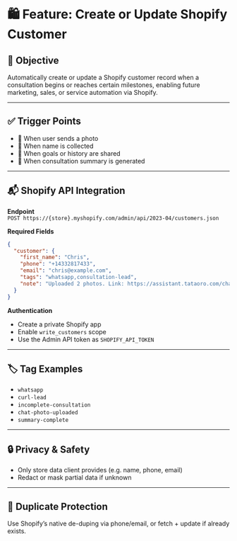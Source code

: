 # 🛍 Feature: Create or Update Shopify Customer

## 🧭 Objective
Automatically create or update a Shopify customer record when a consultation begins or reaches certain milestones, enabling future marketing, sales, or service automation via Shopify.

---

## ✅ Trigger Points
- 📸 When user sends a photo
- 🧑 When name is collected
- 📝 When goals or history are shared
- 🧾 When consultation summary is generated

---

## 📬 Shopify API Integration

**Endpoint**  
`POST https://{store}.myshopify.com/admin/api/2023-04/customers.json`

**Required Fields**
```json
{
  "customer": {
    "first_name": "Chris",
    "phone": "+14332817433",
    "email": "chris@example.com",
    "tags": "whatsapp,consultation-lead",
    "note": "Uploaded 2 photos. Link: https://assistant.tataoro.com/chat?phone=+14332817433"
  }
}
```

**Authentication**
- Create a private Shopify app
- Enable `write_customers` scope
- Use the Admin API token as `SHOPIFY_API_TOKEN`

---

## 🏷 Tag Examples
- `whatsapp`
- `curl-lead`
- `incomplete-consultation`
- `chat-photo-uploaded`
- `summary-complete`

---

## 🔒 Privacy & Safety
- Only store data client provides (e.g. name, phone, email)
- Redact or mask partial data if unknown

---

## 🔁 Duplicate Protection
Use Shopify’s native de-duping via phone/email, or fetch + update if already exists.
